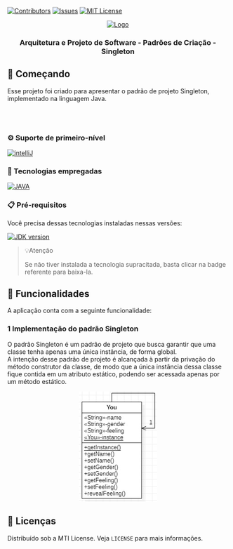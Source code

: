 [![Contributors][contributors-shield]][contributors-url]
[![Issues][issues-shield]][issues-url]
[![MIT License][license-shield]][license-url]

<div align="center">
  <a href="#">
    <img src="https://media1.giphy.com/media/IcifS1qG3YFlS/200w.gif?cid=6c09b952nki7fhd4wws3c8um6fw7qmwdoudl6yrbr7lcu53g&rid=200w.gif&ct=g" style="width:200px; height:200px;"alt="Logo" />
  </a>

  <h3 align="center">Arquitetura e Projeto de Software - Padrões de Criação - Singleton</h3>

</div>

## 🔰 Começando

Esse projeto foi criado para apresentar o padrão de projeto Singleton, implementado na linguagem Java.

<br/>
<br/>

### ⚙ Suporte de primeiro-nível

[![intelliJ][intelliJ]][intelliJ-url]

### 💾 Tecnologias empregadas

[![JAVA][JAVA]][JAVA-url]

### 📋 Pré-requisitos

Você precisa dessas tecnologias instaladas nessas versões:

[![JDK version][JDK-version]][JDK-installation]

>💡Atenção
>
> Se não tiver instalada a tecnologia supracitada, basta clicar na badge referente para baixa-la.

## 🎨 Funcionalidades

A aplicação conta com a seguinte funcionalidade:
<br/>

### 1 Implementação do padrão Singleton

O padrão Singleton é um padrão de projeto que busca garantir que uma classe tenha apenas uma única instância, de forma global.
<br/>
A intenção desse padrão de projeto é alcançada à partir da privação do método construtor da classe, de modo que a única instância dessa classe fique contida em um atributo estático, podendo ser acessada apenas por um método estático.

<div align="center"><img src="assets\classDiagram.jpg"/></div>


## 📑 Licenças

Distribuído sob a MTI License. Veja `LICENSE` para mais informações.

<!-- ASSETS -->

<!-- BADGE - Contributors -->

[contributors-shield]: https://img.shields.io/github/contributors/toledkrw/Aula-Design-Patterns-Singleton.svg?style=for-the-badge
[contributors-url]: https://github.com/toledkrw/Aula-Design-Patterns-Singleton/graphs/contributors

<!-- BADGE - Issues -->

[issues-shield]: https://img.shields.io/github/issues/toledkrw/Aula-Design-Patterns-Singleton.svg?style=for-the-badge
[issues-url]: https://github.com/toledkrw/Aula-Design-Patterns-Singleton/issues

<!-- BADGE - License -->

[license-shield]: https://img.shields.io/github/license/toledkrw/Aula-Design-Patterns-Singleton.svg?style=for-the-badge
[license-url]: https://github.com/toledkrw/Aula-Design-Patterns-Singleton/blob/main/LICENSE

<!--  -->
<!-- TECHNOLOGIES -->
<!--  -->

<!-- BADGE - JAVA -->

[JAVA]: https://img.shields.io/badge/Java-fce303?logo=oracle&logoColor=black&style=for-the-badge
[JAVA-url]: https://www.oracle.com/java/technologies/downloads/

[JDK-version]: https://shields.io/badge/JDK-=_1.8-43853D?logo=openjdk&style=for-the-badge&logoColor=white
[JDK-installation]: https://access.redhat.com/documentation/pt-br/openjdk/8/html-single/installing_and_using_openjdk_8_for_windows/index#openjdk8-windows-installing-zipbundle

<!-- BADGE - intelliJ -->

[intelliJ]: https://img.shields.io/badge/intellij%20idea-blue.svg?style=for-the-badge&logo=intellijidea
[intelliJ-url]: https://www.jetbrains.com/idea/
